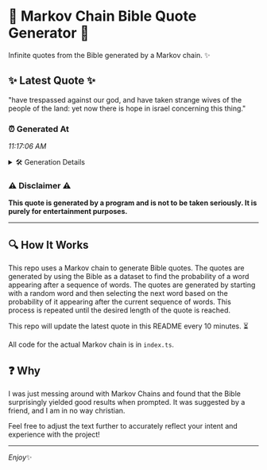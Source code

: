 # 📖 Markov Chain Bible Quote Generator 📖

Infinite quotes from the Bible generated by a Markov chain. ✨

## ✨ Latest Quote ✨
"have trespassed against our god, and have taken strange wives of the people of the land: yet now there is hope in israel concerning this thing."

### ⏰ Generated At
*11:17:06 AM*

<details>
    <summary>🛠️ Generation Details</summary>
    <p>
        <strong>🌱 Seed:</strong> have<br>
        <strong>🔄 Iterations:</strong> 25<br>
        <strong>📜 Context History:</strong><br>[ have ]: trespassed<br>[ have, trespassed ]: against<br>[ have, trespassed, against ]: our<br>[ have, trespassed, against, our ]: god,<br>[ have, trespassed, against, our, god, ]: and<br>[ have, trespassed, against, our, god,, and ]: have<br>[ trespassed, against, our, god,, and, have ]: taken<br>[ against, our, god,, and, have, taken ]: strange<br>[ our, god,, and, have, taken, strange ]: wives<br>[ god,, and, have, taken, strange, wives ]: of<br>[ and, have, taken, strange, wives, of ]: the<br>[ have, taken, strange, wives, of, the ]: people<br>[ taken, strange, wives, of, the, people ]: of<br>[ strange, wives, of, the, people, of ]: the<br>[ wives, of, the, people, of, the ]: land:<br>[ of, the, people, of, the, land: ]: yet<br>[ the, people, of, the, land:, yet ]: now<br>[ people, of, the, land:, yet, now ]: there<br>[ of, the, land:, yet, now, there ]: is<br>[ the, land:, yet, now, there, is ]: hope<br>[ land:, yet, now, there, is, hope ]: in<br>[ yet, now, there, is, hope, in ]: israel<br>[ now, there, is, hope, in, israel ]: concerning<br>[ there, is, hope, in, israel, concerning ]: this<br>[ is, hope, in, israel, concerning, this ]: thing.<br>
    </p>
</details>

### ⚠️ Disclaimer ⚠️
**This quote is generated by a program and is not to be taken seriously. It is purely for entertainment purposes.**

---

## 🔍 How It Works

This repo uses a Markov chain to generate Bible quotes. The quotes are generated by using the Bible as a dataset to find the probability of a word appearing after a sequence of words. The quotes are generated by starting with a random word and then selecting the next word based on the probability of it appearing after the current sequence of words. This process is repeated until the desired length of the quote is reached.

This repo will update the latest quote in this README every 10 minutes. ⏳

All code for the actual Markov chain is in `index.ts`.

## ❓ Why

I was just messing around with Markov Chains and found that the Bible surprisingly yielded good results when prompted. 
It was suggested by a friend, and I am in no way christian.

Feel free to adjust the text further to accurately reflect your intent and experience with the project!

---

*Enjoy*✨
